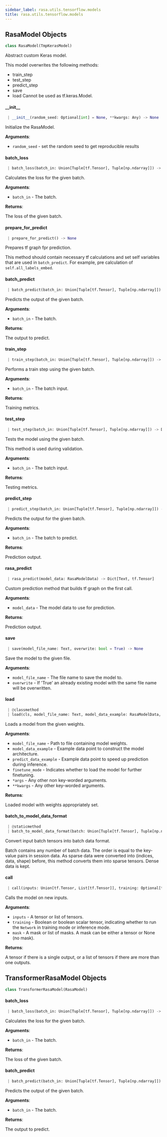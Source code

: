 ```yaml
---
sidebar_label: rasa.utils.tensorflow.models
title: rasa.utils.tensorflow.models
---
```

## RasaModel Objects

```python
class RasaModel(TmpKerasModel)
```

Abstract custom Keras model.

 This model overwrites the following methods:
- train_step
- test_step
- predict_step
- save
- load
Cannot be used as tf.keras.Model.

#### \_\_init\_\_

```python
 | __init__(random_seed: Optional[int] = None, **kwargs: Any) -> None
```

Initialize the RasaModel.

**Arguments**:

- `random_seed` - set the random seed to get reproducible results

#### batch\_loss

```python
 | batch_loss(batch_in: Union[Tuple[tf.Tensor], Tuple[np.ndarray]]) -> tf.Tensor
```

Calculates the loss for the given batch.

**Arguments**:

- `batch_in` - The batch.
  

**Returns**:

  The loss of the given batch.

#### prepare\_for\_predict

```python
 | prepare_for_predict() -> None
```

Prepares tf graph fpr prediction.

This method should contain necessary tf calculations
and set self variables that are used in `batch_predict`.
For example, pre calculation of `self.all_labels_embed`.

#### batch\_predict

```python
 | batch_predict(batch_in: Union[Tuple[tf.Tensor], Tuple[np.ndarray]]) -> Dict[Text, Union[tf.Tensor, Dict[Text, tf.Tensor]]]
```

Predicts the output of the given batch.

**Arguments**:

- `batch_in` - The batch.
  

**Returns**:

  The output to predict.

#### train\_step

```python
 | train_step(batch_in: Union[Tuple[tf.Tensor], Tuple[np.ndarray]]) -> Dict[Text, float]
```

Performs a train step using the given batch.

**Arguments**:

- `batch_in` - The batch input.
  

**Returns**:

  Training metrics.

#### test\_step

```python
 | test_step(batch_in: Union[Tuple[tf.Tensor], Tuple[np.ndarray]]) -> Dict[Text, float]
```

Tests the model using the given batch.

This method is used during validation.

**Arguments**:

- `batch_in` - The batch input.
  

**Returns**:

  Testing metrics.

#### predict\_step

```python
 | predict_step(batch_in: Union[Tuple[tf.Tensor], Tuple[np.ndarray]]) -> Dict[Text, tf.Tensor]
```

Predicts the output for the given batch.

**Arguments**:

- `batch_in` - The batch to predict.
  

**Returns**:

  Prediction output.

#### rasa\_predict

```python
 | rasa_predict(model_data: RasaModelData) -> Dict[Text, tf.Tensor]
```

Custom prediction method that builds tf graph on the first call.

**Arguments**:

- `model_data` - The model data to use for prediction.
  

**Returns**:

  Prediction output.

#### save

```python
 | save(model_file_name: Text, overwrite: bool = True) -> None
```

Save the model to the given file.

**Arguments**:

- `model_file_name` - The file name to save the model to.
- `overwrite` - If &#x27;True&#x27; an already existing model with the same file name will
  be overwritten.

#### load

```python
 | @classmethod
 | load(cls, model_file_name: Text, model_data_example: RasaModelData, predict_data_example: Optional[RasaModelData] = None, finetune_mode: bool = False, *args: Any, **kwargs: Any, *, ,) -> "RasaModel"
```

Loads a model from the given weights.

**Arguments**:

- `model_file_name` - Path to file containing model weights.
- `model_data_example` - Example data point to construct the model architecture.
- `predict_data_example` - Example data point to speed up prediction during
  inference.
- `finetune_mode` - Indicates whether to load the model for further finetuning.
- `*args` - Any other non key-worded arguments.
- `**kwargs` - Any other key-worded arguments.
  

**Returns**:

  Loaded model with weights appropriately set.

#### batch\_to\_model\_data\_format

```python
 | @staticmethod
 | batch_to_model_data_format(batch: Union[Tuple[tf.Tensor], Tuple[np.ndarray]], data_signature: Dict[Text, Dict[Text, List[FeatureSignature]]]) -> Dict[Text, Dict[Text, List[tf.Tensor]]]
```

Convert input batch tensors into batch data format.

Batch contains any number of batch data. The order is equal to the
key-value pairs in session data. As sparse data were converted into (indices,
data, shape) before, this method converts them into sparse tensors. Dense
data is kept.

#### call

```python
 | call(inputs: Union[tf.Tensor, List[tf.Tensor]], training: Optional[tf.Tensor] = None, mask: Optional[tf.Tensor] = None) -> Union[tf.Tensor, List[tf.Tensor]]
```

Calls the model on new inputs.

**Arguments**:

- `inputs` - A tensor or list of tensors.
- `training` - Boolean or boolean scalar tensor, indicating whether to run
  the `Network` in training mode or inference mode.
- `mask` - A mask or list of masks. A mask can be
  either a tensor or None (no mask).
  

**Returns**:

  A tensor if there is a single output, or
  a list of tensors if there are more than one outputs.

## TransformerRasaModel Objects

```python
class TransformerRasaModel(RasaModel)
```

#### batch\_loss

```python
 | batch_loss(batch_in: Union[Tuple[tf.Tensor], Tuple[np.ndarray]]) -> tf.Tensor
```

Calculates the loss for the given batch.

**Arguments**:

- `batch_in` - The batch.
  

**Returns**:

  The loss of the given batch.

#### batch\_predict

```python
 | batch_predict(batch_in: Union[Tuple[tf.Tensor], Tuple[np.ndarray]]) -> Dict[Text, Union[tf.Tensor, Dict[Text, tf.Tensor]]]
```

Predicts the output of the given batch.

**Arguments**:

- `batch_in` - The batch.
  

**Returns**:

  The output to predict.

